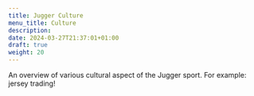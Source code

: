 ```yaml
---
title: Jugger Culture
menu_title: Culture
description: 
date: 2024-03-27T21:37:01+01:00
draft: true
weight: 20
---
```


An overview of various cultural aspect of the Jugger sport. For example: jersey trading!